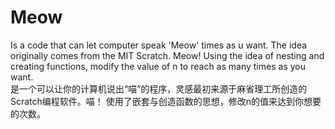 # Meow
Is a code that can let computer speak 'Meow'  times as u want. The idea originally comes from the MIT Scratch. Meow!
Using the idea of nesting and creating functions, modify the value of n to reach as many times as you want.  
是一个可以让你的计算机说出“喵”的程序，灵感最初来源于麻省理工所创造的Scratch编程软件。喵！
使用了嵌套与创造函数的思想，修改n的值来达到你想要的次数。
